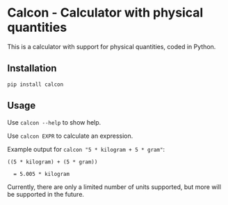 
# Calcon - Calculator with physical quantities

This is a calculator with support for physical quantities, coded in Python.

## Installation

```
pip install calcon
```

## Usage

Use `calcon --help` to show help.

Use `calcon EXPR` to calculate an expression.

Example output for `calcon "5 * kilogram + 5 * gram"`:

```
((5 * kilogram) + (5 * gram))

  = 5.005 * kilogram
```

Currently, there are only a limited number of units supported, but more will
be supported in the future.
